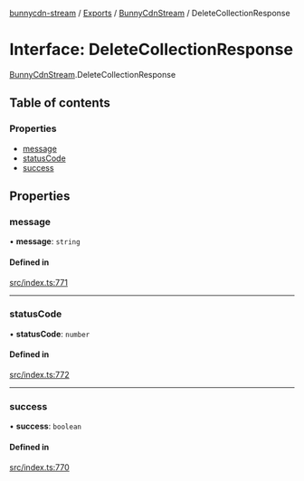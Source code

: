 [bunnycdn-stream](../README.md) / [Exports](../modules.md) / [BunnyCdnStream](../modules/BunnyCdnStream.md) / DeleteCollectionResponse

# Interface: DeleteCollectionResponse

[BunnyCdnStream](../modules/BunnyCdnStream.md).DeleteCollectionResponse

## Table of contents

### Properties

- [message](BunnyCdnStream.DeleteCollectionResponse.md#message)
- [statusCode](BunnyCdnStream.DeleteCollectionResponse.md#statuscode)
- [success](BunnyCdnStream.DeleteCollectionResponse.md#success)

## Properties

### message

• **message**: `string`

#### Defined in

[src/index.ts:771](https://github.com/dan-online/bunnycdn-stream/blob/2d76aff/src/index.ts#L771)

___

### statusCode

• **statusCode**: `number`

#### Defined in

[src/index.ts:772](https://github.com/dan-online/bunnycdn-stream/blob/2d76aff/src/index.ts#L772)

___

### success

• **success**: `boolean`

#### Defined in

[src/index.ts:770](https://github.com/dan-online/bunnycdn-stream/blob/2d76aff/src/index.ts#L770)
